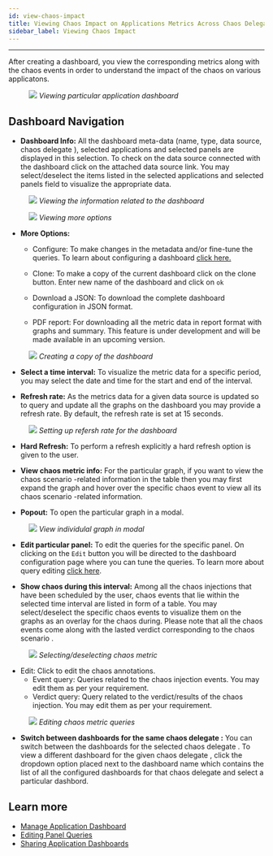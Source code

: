 ```yaml
---
id: view-chaos-impact
title: Viewing Chaos Impact on Applications Metrics Across Chaos Delegate ’s Scope
sidebar_label: Viewing Chaos Impact
---
```


---

After creating a dashboard, you view the corresponding metrics along with the chaos events in order to understand the impact of the chaos on various applicatons.

<figure>
<img src={require('../assets/user-guides/observability/setup/view-chaos-impact-first-look.png').default} />
<i>Viewing particular application dashboard</i>
</figure>

## Dashboard Navigation

- **Dashboard Info:** All the dashboard meta-data (name, type, data source, chaos delegate ), selected applications and selected panels are displayed in this selection. To check on the data source connected with the dashboard click on the attached data source link. You may select/deselect the items listed in the selected applications and selected panels field to visualize the appropriate data.

<figure>
<img src={require('../assets/user-guides/observability/setup/view-chaos-impact-info.png').default} />
<i>Viewing the information related to the dashboard</i>
</figure>

<figure>
<img src={require('../assets/user-guides/observability/setup/view-chaos-impact-more-options.png').default} />
<i>Viewing more options</i>
</figure>

- **More Options:**

  - Configure: To make changes in the metadata and/or fine-tune the queries. To learn about configuring a dashboard [click here.](manage-app-dashboard.md)
  - Clone: To make a copy of the current dashboard click on the clone button. Enter new name of the dashboard and click on `ok`

  - Download a JSON: To download the complete dashboard configuration in JSON format.

  - PDF report: For downloading all the metric data in report format with graphs and summary. This feature is under development and will be made available in an upcoming version.

<figure>
<img src={require('../assets/user-guides/observability/setup/view-chaos-impact-copy-dashboard.png').default} />
<i>Creating a copy of the dashboard</i>
</figure>

- **Select a time interval:** To visualize the metric data for a specific period, you may select the date and time for the start and end of the interval.

- **Refresh rate:** As the metrics data for a given data source is updated so to query and update all the graphs on the dashboard you may provide a refresh rate. By default, the refresh rate is set at 15 seconds.

<figure>
<img src={require('../assets/user-guides/observability/setup/view-chaos-impact-refresh-rate.png').default} />
<i>Setting up refersh rate for the dashboard</i>
</figure>

- **Hard Refresh:** To perform a refresh explicitly a hard refresh option is given to the user.

- **View chaos metric info:** For the particular graph, if you want to view the chaos scenario -related information in the table then you may first expand the graph and hover over the specific chaos event to view all its chaos scenario -related information.

- **Popout:** To open the particular graph in a modal.

<figure>
<img src={require('../assets/user-guides/observability/setup/view-chaos-impact-popout.png').default} />
<i>View individulal graph in modal</i>
</figure>

- **Edit particular panel:** To edit the queries for the specific panel. On clicking on the `Edit` button you will be directed to the dashboard configuration page where you can tune the queries. To learn more about query editing [click here](editing-queries-app-dashboard.md).

- **Show chaos during this interval:** Among all the chaos injections that have been scheduled by the user, chaos events that lie within the selected time interval are listed in form of a table. You may select/deselect the specific chaos events to visualize them on the graphs as an overlay for the chaos during. Please note that all the chaos events come along with the lasted verdict corresponding to the chaos scenario .

<figure>
<img src={require('../assets/user-guides/observability/setup/view-chaos-impact-show-chaos-during-this-interval.png').default} />
<i>Selecting/deselecting chaos metric</i>
</figure>

- Edit: Click to edit the chaos annotations.
  - Event query: Queries related to the chaos injection events. You may edit them as per your requirement.
  - Verdict query: Query related to the verdict/results of the chaos injection. You may edit them as per your requirement.

<figure>
<img src={require('../assets/user-guides/observability/setup/view-chaos-impact-edit-chaos-queries.png').default} />
<i>Editing chaos metric queries</i>
</figure>

- **Switch between dashboards for the same chaos delegate :** You can switch between the dashboards for the selected chaos delegate . To view a different dashboard for the given chaos delegate , click the dropdown option placed next to the dashboard name which contains the list of all the configured dashboards for that chaos delegate and select a particular dashbord.

## Learn more

- [Manage Application Dashboard](manage-app-dashboard.md)
- [Editing Panel Queries](editing-queries-app-dashboard.md)
- [Sharing Application Dashboards](share-app-dashboard.md)
